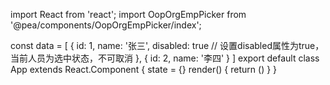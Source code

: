 import React from 'react';
import OopOrgEmpPicker from '@pea/components/OopOrgEmpPicker/index';

const data = [
  {
    id: 1,
    name: '张三',
    disabled: true // 设置disabled属性为true，当前人员为选中状态，不可取消
  },
  {
    id: 2,
    name: '李四'
  }
]
export default class App extends React.Component {
  state = {}
  render() {
    return (<OopOrgEmpPicker value={data} />)
  }
}